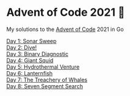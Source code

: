 # Advent of Code 2021 🎄

My solutions to the [Advent of Code](http://adventofcode.com/) 2021 in Go

[Day 1: Sonar Sweep](https://github.com/dellink/advent-of-code/tree/main/day-01)\
[Day 2: Dive!](https://github.com/dellink/advent-of-code/tree/main/day-02)\
[Day 3: Binary Diagnostic](https://github.com/dellink/advent-of-code/tree/main/day-03)\
[Day 4: Giant Squid](https://github.com/dellink/advent-of-code/tree/main/day-04)\
[Day 5: Hydrothermal Venture](https://github.com/dellink/advent-of-code/tree/main/day-05)\
[Day 6: Lanternfish](https://github.com/dellink/advent-of-code/tree/main/day-06)\
[Day 7: The Treachery of Whales](https://github.com/dellink/advent-of-code/tree/main/day-07)\
[Day 8: Seven Segment Search](https://github.com/dellink/advent-of-code/tree/main/day-08)
